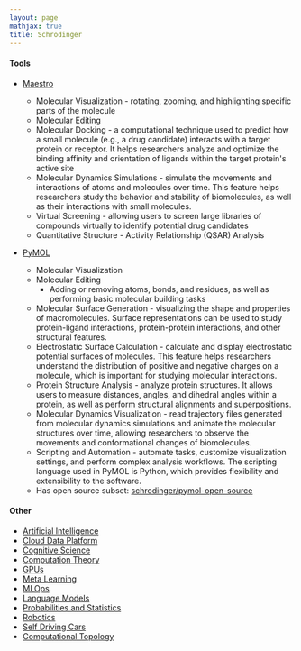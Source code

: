 ```yaml
---
layout: page
mathjax: true
title: Schrodinger
---
```

#### Tools
* [Maestro](https://www.schrodinger.com/products/maestro)
  * Molecular Visualization - rotating, zooming, and highlighting specific parts of the molecule
  * Molecular Editing
  * Molecular Docking - a computational technique used to predict how a small molecule (e.g., a drug candidate) interacts with a target protein or receptor. It helps researchers analyze and optimize the binding affinity and orientation of ligands within the target protein's active site
  * Molecular Dynamics Simulations - simulate the movements and interactions of atoms and molecules over time. This feature helps researchers study the behavior and stability of biomolecules, as well as their interactions with small molecules.
  * Virtual Screening - allowing users to screen large libraries of compounds virtually to identify potential drug candidates
  * Quantitative Structure - Activity Relationship (QSAR) Analysis

* [PyMOL](https://pymol.org/2/)
  * Molecular Visualization
  * Molecular Editing
    * Adding or removing atoms, bonds, and residues, as well as performing basic molecular building tasks
  * Molecular Surface Generation - visualizing the shape and properties of macromolecules. Surface representations can be used to study protein-ligand interactions, protein-protein interactions, and other structural features.
  * Electrostatic Surface Calculation - calculate and display electrostatic potential surfaces of molecules. This feature helps researchers understand the distribution of positive and negative charges on a molecule, which is important for studying molecular interactions.
  * Protein Structure Analysis - analyze protein structures. It allows users to measure distances, angles, and dihedral angles within a protein, as well as perform structural alignments and superpositions.
  * Molecular Dynamics Visualization - read trajectory files generated from molecular dynamics simulations and animate the molecular structures over time, allowing researchers to observe the movements and conformational changes of biomolecules.
  * Scripting and Automation - automate tasks, customize visualization settings, and perform complex analysis workflows. The scripting language used in PyMOL is Python, which provides flexibility and extensibility to the software.
  * Has open source subset: [schrodinger/pymol-open-source](https://github.com/schrodinger/pymol-open-source)


#### Other
* [Artificial Intelligence](/artificial_intelligence)
* [Cloud Data Platform](/cloud_data_platform)
* [Cognitive Science](/cognitive_science)
* [Computation Theory](/computation_theory)
* [GPUs](/gpus)
* [Meta Learning](/meta_learning)
* [MLOps](/mlops)
* [Language Models](/language_models)
* [Probabilities and Statistics](/probabilities_and_statistics)
* [Robotics](/robotics)
* [Self Driving Cars](/self_driving_cars)
* [Computational Topology](/computational_topology)
